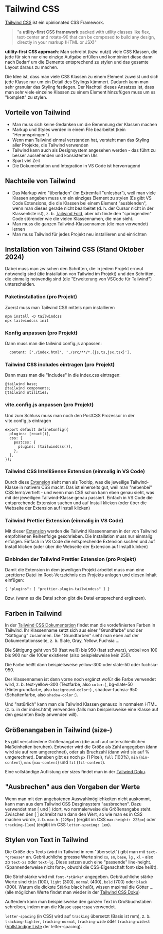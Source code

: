 # Tailwind CSS
[Tailwind CSS](https://tailwindcss.com/) ist ein opinionated CSS Framework. 

> "a **utility-first CSS framework** packed with utility classes like flex, text-center and rotate-90 that can be composed to build any design, directly in your markup (HTML or JSX)"

**utility-first CSS approach**: Man schreibt (bzw. nutzt) viele CSS Klassen, die jede für sich nur eine einzige Aufgabe erfüllen und kombiniert diese dann nach Bedarf um die Elemente entsprechend zu stylen und das gesamte Layout daraus zu machen.

Die Idee ist, dass man viele CSS Klassen zu einem Element zuweist und sich jede Klasse nur um ein Detail des Stylings kümmert. Dadurch kann man sehr granular das Styling festlegen. Der Nachteil dieses Ansatzes ist, dass man sehr viele einzelne Klassen zu einem Element hinzufügen muss um es "komplett" zu stylen.

## Vorteile von Tailwind
- Man muss sich keine Gedanken um die Benennung der Klassen machen
- Markup und Styles werden in einem File bearbeitet (kein "Herumspringen")
- Wenn man Tailwind einmal verstanden hat, versteht man das Styling aller Projekte, die Tailwind verwenden
- Tailwind kann auch als Designsystem angesehen werden - das führt zu besser aussehenden und konsistenten UIs
- Spart viel Zeit
- Die Dokumentation und Integration in VS Code ist hervorragend

## Nachteile von Tailwind
- Das Markup wird "überladen" (im Extremfall "unlesbar"), weil man viele Klassen angeben muss um ein einziges Element zu stylen (Es gibt VS Code Extensions, die die Klassen bei einem Element "ausblenden", wenn man dieses gerade nicht bearbeitet (d. h. der Cursor nicht in der Klassenliste ist), z. b. [Tailwind Fold](https://marketplace.visualstudio.com/items?itemName=stivo.tailwind-fold), aber ich finde den "springenden" Code störender wie die vielen Klassennamen, die man sieht.
- Man muss die ganzen Tailwind-Klassennamen (die man verwendet) lernen
- Man muss Tailwind für jedes Projekt neu installieren und einrichten

## Installation von Tailwind CSS (Stand Oktober 2024)
Dabei muss man zwischen den Schritten, die in jedem Projekt erneut notwendig sind (die Installation von Tailwind im Projekt) und den Schritten, die einmalig notwendig sind (die "Erweiterung von VSCode für Tailwind") unterscheiden.

### Paketinstallation (pro Projekt)
Zuerst muss man Tailwind CSS mittels npm installieren
```
npm install -D tailwindcss
npx tailwindcss init
```

### Konfig anpassen (pro Projekt)
Dann muss man die tailwind.config.js anpassen:
```
  content: ['./index.html', './src/**/*.{js,ts,jsx,tsx}'],
```

### Tailwind CSS includes eintragen (pro Projekt)
Dann muss man die "Includes" in die index.css eintragen:
```
@tailwind base;
@tailwind components;
@tailwind utilities;
```

### vite.config.js anpassen (pro Projekt)
Und zum Schluss muss man noch den PostCSS Prozessor in der vite.config.js eintragen

```
export default defineConfig({
  plugins: [react()],
  css: {
    postcss: {
      plugins: [tailwindcss()],
    },
  },
});
```

### Tailwind CSS IntelliSense Extension (einmalig in VS Code)

Durch diese [Extension](https://marketplace.visualstudio.com/items?itemName=bradlc.vscode-tailwindcss) sieht man als Tooltip, was die jeweilige Tailwind-Klasse in nativem CSS macht. Das ist einerseits gut, weil man "nebenbei" CSS lernt/vertieft - und wenn man CSS schon kann eben genau sieht, was mit der jeweiligen Tailwind-Klasse genau passiert. Einfach in VS Code die entsprechende Extension suchen und auf Install klicken (oder über die Webseite der Extension auf Install klicken)

### Tailwind Prettier Extension (einmalig in VS Code)

Mit dieser [Extension](https://github.com/tailwindlabs/prettier-plugin-tailwindcss) werden die Tailwind Klassennamen in der von Tailwind empfohlenen Reihenfolge geschrieben. Die Installation muss nur einmalig erfolgen. Einfach in VS Code die entsprechende Extension suchen und auf Install klicken (oder über die Webseite der Extension auf Install klicken)

### Einbinden der Tailwind Prettier Extension (pro Projekt)

Damit die Extension in dem jeweiligen Projekt arbeitet muss man eine .prettierrc Datei im Root-Verzeichnis des Projekts anlegen und diesen Inhalt einfügen:
```
{ "plugins": [ "prettier-plugin-tailwindcss" ] }
```
Bzw. (wenn es die Datei schon gibt die Datei entsprechend ergänzen).

## Farben in Tailwind

In der [Tailwind CSS Dokumentation](https://tailwindcss.com/docs/customizing-colors) findet man die vordefinierten Farben in Tailwind. Ihr Klassenname setzt sich aus einer "Grundfarbe" und der "Sättigung" zusammen. Die "Grundfarben" sieht man eben auf der Dokumentationsseite, z. b. Slate, Gray, Yellow, Fuchsia ...

Die Sättigung geht von 50 (fast weiß) bis 950 (fast schwarz), wobei von 100 bis 900 nur die 100er existieren (also beispielsweise kein 250).

Die Farbe heißt dann beispielsweise yellow-300 oder slate-50 oder fuchsia-950.

Der Klassennamen ist dann vorne noch ergänzt wofür die Farbe verwendet wird, z. b. text-yellow-300 (Textfarbe, also `color:`), bg-slate-50 (Hintergrundfarbe, also `background-color:`) , shadow-fuchsia-950 (Schattenfarbe, also `shadow-color:`).


Und "natürlich" kann man die Tailwind Klassen genauso in normalem HTML (z. b. in der index.html) verwenden (falls man beispielsweise eine Klasse auf den gesamten Body anwenden will).

## Größenangaben in Tailwind (size-)

Es gibt verschiedene Größenangaben (die auch auf unterschiedlichen Maßeinheiten beruhen). Entweder wird die Größe als Zahl angegeben (dann wird sie auf rem umgerechnet), oder als Bruchzahl (dann wird sie auf % umgerechnet). Daneben gibt es noch `px` (1 Pixel), `full` (100%), `min` (`min-content`), `max` (`max-content`) und `fit` (`fit-content`).

Eine vollständige Auflistung der sizes findet man in der [Tailwind Doku](https://tailwindcss.com/docs/size).

## "Ausbrechen" aus den Vorgaben der Werte

Wenn man mit den angebotenen Auswahlmöglichkeiten nicht auskommt, kann man aus dem Tailwind CSS Desginsystem "ausbrechen". Dazu verwendet man [ und ] (dort, wo normalerweise die Größenangabe steht. Zwischen den [ ] schreibt man dann den Wert, so wie man es in CSS machen würde, z. b. `max-h-[225px]` (ergibt im CSS `max-height: 225px`) oder `tracking-[1em]` (ergibt im CSS `letter-spacing: 1em`).

## Stylen von Text in Tailwind

Die Größe des Texts (wird in Tailwind in rem "übersetzt") gibt man mit `text-*groesse*` an. Gebräuchliche groesse Werte sind `xs`, `sm`, `base`, `lg` , `xl` - also zb `text-xs` oder `text-lg`. Diese setzen auch eine "passende" line-height. (Spannenderweise nicht font-, obwohl die CSS-Eigenschaft font-size heißt).

Die Strichstärke wird mit `font-*stärke*` angegeben. Gebräuchliche stärke Werte sind `thin` (100), `light` (300), `normal` (400), `bold` (700) oder `black` (900). Warum die dickste Stärke black heißt, wissen maximal die Götter ... (alle möglichen Werte findet man wieder in der [Tailwind CSS Doku](https://tailwindcss.com/docs/font-weight))

Außerdem kann man beispielsweise den ganzen Text in Großbuchstaben schreiben, indem man die Klasse `uppercase` verwendet.

`letter-spacing` (in CSS) wird auf `tracking` übersetzt (Basis ist rem), z. b. `tracking-tighter`, `tracking-normal`, `tracking-wide` oder `tracking-widest` ([Vollständige Liste](https://tailwindcss.com/docs/letter-spacing) der letter-spacing). 
